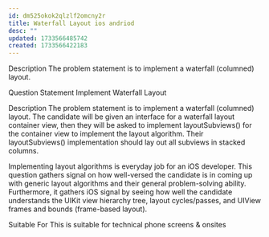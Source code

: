 ```yaml
---
id: dm525okok2qlzlf2omcny2r
title: Waterfall Layout ios andriod
desc: ""
updated: 1733566485742
created: 1733566422183
---
```



Description
The problem statement is to implement a waterfall (columned) layout.

Question Statement
Implement Waterfall Layout 

Description
The problem statement is to implement a waterfall (columned) layout. The candidate will be given an interface for a waterfall layout container view, then they will be asked to implement layoutSubviews() for the container view to implement the layout algorithm. Their layoutSubviews() implementation should lay out all subviews in stacked columns.

Implementing layout algorithms is everyday job for an iOS developer. This question gathers signal on how well-versed the candidate is in coming up with generic layout algorithms and their general problem-solving ability. Furthermore, it gathers iOS signal by seeing how well the candidate understands the UIKit view hierarchy tree, layout cycles/passes, and UIView frames and bounds (frame-based layout).


Suitable For
This is suitable for technical phone screens & onsites
